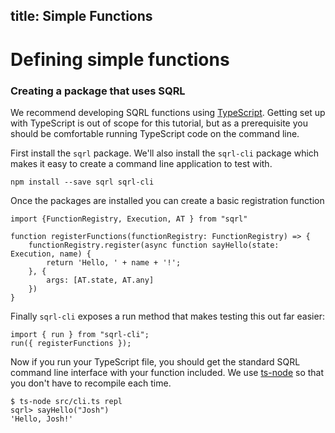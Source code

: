 title: Simple Functions
---

# Defining simple functions

### Creating a package that uses SQRL

We recommend developing SQRL functions using [TypeScript](https://www.typescriptlang.org). Getting set up with TypeScript is out of scope for this tutorial, but as a prerequisite you should be comfortable running TypeScript code on the command line.

First install the `sqrl` package. We'll also install the `sqrl-cli` package which makes it easy to create a command line application to test with.

```
npm install --save sqrl sqrl-cli
```

Once the packages are installed you can create a basic registration function

```
import {FunctionRegistry, Execution, AT } from "sqrl"

function registerFunctions(functionRegistry: FunctionRegistry) => {
    functionRegistry.register(async function sayHello(state: Execution, name) {
        return 'Hello, ' + name + '!';
    }, {
        args: [AT.state, AT.any]
    })
}
```

Finally `sqrl-cli` exposes a run method that makes testing this out far easier:
```
import { run } from "sqrl-cli";
run({ registerFunctions });
```

Now if you run your TypeScript file, you should get the standard SQRL command line interface with your function included. We use [ts-node](https://github.com/TypeStrong/ts-node) so that you don't have to recompile each time.

```
$ ts-node src/cli.ts repl
sqrl> sayHello("Josh")
'Hello, Josh!'
```